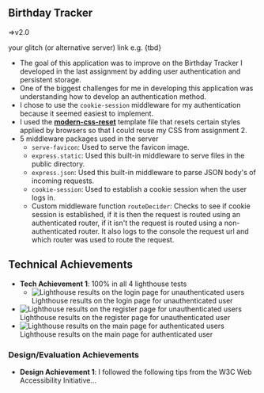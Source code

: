 ## Birthday Tracker
=>v2.0

your glitch (or alternative server) link e.g. {tbd}

- The goal of this application was to improve on the Birthday Tracker I developed in the last assignment by adding user authentication and persistent storage. 
- One of the biggest challenges for me in developing this application was understanding how to develop an authentication method. 
- I chose to use the `cookie-session` middleware for my authentication because it seemed easiest to implement. 
- I used the [**modern-css-reset**](https://github.com/hankchizljaw/modern-css-reset) template file that resets certain styles applied by browsers so that I could reuse my CSS from assignment 2. 
- 5 middleware packages used in the server
  - `serve-favicon`: Used to serve the favicon image.
  - `express.static`: Used this built-in middleware to serve files in the public directory.
  - `express.json`: Used this built-in middleware to parse JSON body's of incoming requests.
  - `cookie-session`: Used to establish a cookie session when the user logs in. 
  - Custom middleware function `routeDecider`: Checks to see if cookie session is established, if it is then the request is routed using an authenticated router, if it isn't the request is routed using a non-authenticated router. It also logs to the console the request url and which router was used to route the request. 

## Technical Achievements
- **Tech Achievement 1**: 100% in all 4 lighthouse tests 
  - ![Lighthouse results on the login page for unauthenticated users](path/to/image)
Lighthouse results on the login page for unauthenticated user
 - ![Lighthouse results on the register page for unauthenticated users](path/to/image)
Lighthouse results on the register page for unauthenticated user
 - ![Lighthouse results on the main page for authenticated users](path/to/image)
Lighthouse results on the main page for authenticated user

### Design/Evaluation Achievements
- **Design Achievement 1**: I followed the following tips from the W3C Web Accessibility Initiative...
